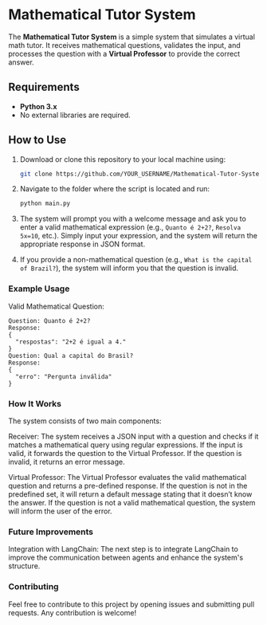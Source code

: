 # Mathematical Tutor System

The **Mathematical Tutor System** is a simple system that simulates a virtual math tutor. It receives mathematical questions, validates the input, and processes the question with a **Virtual Professor** to provide the correct answer.

## Requirements
- **Python 3.x**
- No external libraries are required.

## How to Use

1. Download or clone this repository to your local machine using:
    ```bash
    git clone https://github.com/YOUR_USERNAME/Mathematical-Tutor-System.git
    ```

2. Navigate to the folder where the script is located and run:
    ```bash
    python main.py
    ```

3. The system will prompt you with a welcome message and ask you to enter a valid mathematical expression (e.g., `Quanto é 2+2?`, `Resolva 5x=10`, etc.). Simply input your expression, and the system will return the appropriate response in JSON format.

4. If you provide a non-mathematical question (e.g., `What is the capital of Brazil?`), the system will inform you that the question is invalid.

### Example Usage

Valid Mathematical Question:
```plaintext
Question: Quanto é 2+2?
Response:
{
  "respostas": "2+2 é igual a 4."
}
Question: Qual a capital do Brasil?
Response:
{
  "erro": "Pergunta inválida"
}
```
### How It Works
The system consists of two main components:

Receiver: The system receives a JSON input with a question and checks if it matches a mathematical query using regular expressions. If the input is valid, it forwards the question to the Virtual Professor. If the question is invalid, it returns an error message.

Virtual Professor: The Virtual Professor evaluates the valid mathematical question and returns a pre-defined response. If the question is not in the predefined set, it will return a default message stating that it doesn’t know the answer. If the question is not a valid mathematical question, the system will inform the user of the error.

### Future Improvements
Integration with LangChain: The next step is to integrate LangChain to improve the communication between agents and enhance the system's structure.
### Contributing
Feel free to contribute to this project by opening issues and submitting pull requests. Any contribution is welcome!
